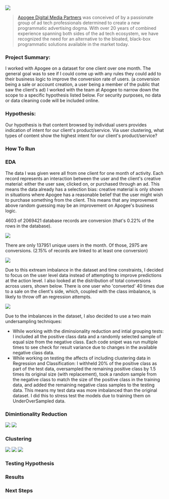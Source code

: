 <img src="Apogee.png">

>[Apogee Digital Media Partners](https://www.apogeedigital.media) was conceived of by a passionate group of ad tech professionals determined to create a new programmatic advertising dogma. With over 20 years of combined experience spanning both sides of the ad tech ecosystem, we have recognized the need for an alternative to the bloated, black-box programmatic solutions available in the market today.

### Project Summary:

I worked with Apogee on a dataset for one client over one month. The general goal was to see if I could come up with any rules they could add to their business logic to improve the conversion rate of users. (a conversion being a sale or account creation, a user being a member of the public that saw the client's ad) I worked with the team at Apogee to narrow down the scope to a specific hypothesis listed below. For security purposes, no data or data cleaning code will be included online.

### Hypothesis:

Our hypothesis is that content browsed by individual users provides indication of intent for our client's
product/service. Via user clustering, what types of content show the highest intent for our client's
product/service?

### How To Run




### EDA

The data I was given were all from one client for one month of activity. Each record represents an interaction between the user and the client's creative material: either the user saw, clicked on, or purchased through an ad. This means the data already has a selection bias: creative material is only shown in situations where Apogee has a reasonable belief that the user might wish to purchase something from the client. This means that any improvement above random guessing may be an improvement on Apogee's business logic. 

4603 of 2069421 database records are conversion (that's 0.22% of the rows in the database). 

<img src="images/Percent_Conversions_Database_Rows.png">

There are only 137951 unique users in the month. Of those, 2975 are conversions. (2.15% of records are linked to at least one conversion)

<img src="images/Percent_Conversions_Unique_Users.png">

Due to this extream imbalance in the dataset and time constraints, I decided to focus on the user level data instead of attempting to improve predictions at the action level. I also looked at the distribution of total conversions across users, shown below. There is one user who 'converted' 40 times due to a sale on the client's side, which, coupled with the class imbalance, is likely to throw off an regression attempts.

<img src="images/ConversionsPerUserHistogram.png">

Due to the imbalances in the dataset, I also decided to use a two main undersampling techniques: 
- While working with the diminsionality reduction and intial grouping tests: I included all the positive class data and a randomly selected sample of equal size from the negative class. Each code snipet was run multiple times to see check for result variance due to changes in the available negative class data.
- While working on testing the affects of including clustering data in Regression and Classification: I withheld 20% of the positive class as part of the test data, oversampled the remaining positive class by 1.5 times its original size (with replacement), took a random sample from the negative class to match the size of the positive class in the training data, and added the remaining negative class samples to the testing data. This means my test data was more imbalanced than the original dataset. I did this to stress test the models due to training them on UnderOverSampled data.


### Dimintionality Reduction

<img src="images/website_categories_tsvd_standard_split.png">

<img src="images/website_categories_tsvd_under_sample.png">

### Clustering

<img src="images/Agglor_Clust_Basic_Silhouette_Under_Sampling.png">

<img src="images/Agglor_Clust_L1-Average_Silhouette_Under_Sampling.png">

<img src="images/Agglor_Clust_L1-Complete_Silhouette_Under_Sampling.png">

### Testing Hypothesis


### Results


### Next Steps
